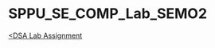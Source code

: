 # SPPU_SE_COMP_Lab_SEMO2

<a href="https://github.com/Sarthak000001/SPPU_SE_COMP_Lab_SEMO2/tree/DSALAB"><DSA Lab Assignment</a>
